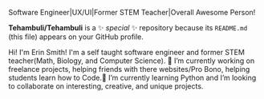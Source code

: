 Software Engineer|UX/UI|Former STEM Teacher|Overall Awesome Person!


**Tehambuli/Tehambuli** is a ✨ _special_ ✨ repository because its `README.md` (this file) appears on your GitHub profile.

Hi! I'm Erin Smith! I'm a self taught software engineer and former STEM teacher(Math, Biology, and Computer Science).
🔭 I’m currently working on freelance projects, helping friends with there websites/Pro Bono, helping students learn
how to Code.🌱 I’m currently learning Python and I’m looking to collaborate on interesting, creative, and unique projects.

<i class="fa-brands fa-html5"></i>


